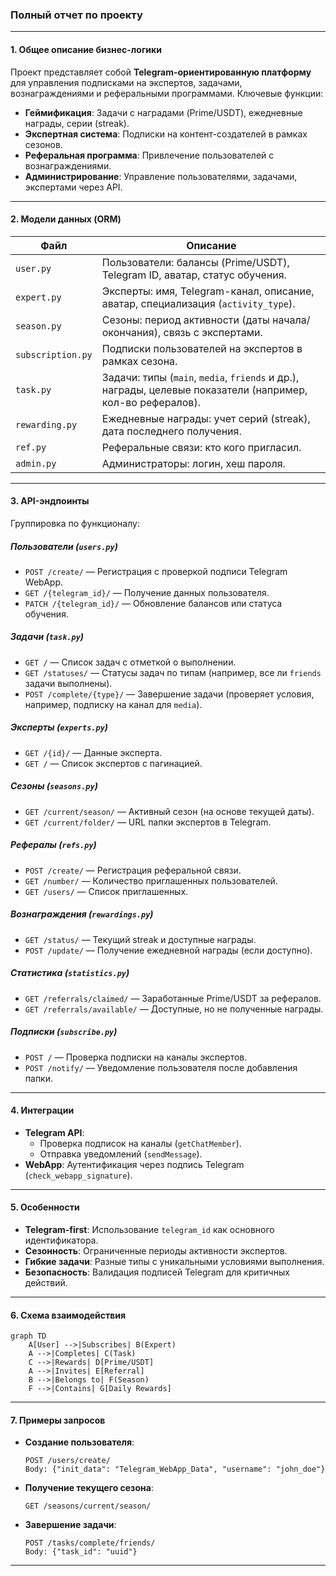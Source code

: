 ### **Полный отчет по проекту**

---

#### **1. Общее описание бизнес-логики**
Проект представляет собой **Telegram-ориентированную платформу** для управления подписками на экспертов, задачами, вознаграждениями и реферальными программами. Ключевые функции:
- **Геймификация**: Задачи с наградами (Prime/USDT), ежедневные награды, серии (streak).
- **Экспертная система**: Подписки на контент-создателей в рамках сезонов.
- **Реферальная программа**: Привлечение пользователей с вознаграждениями.
- **Администрирование**: Управление пользователями, задачами, экспертами через API.

---

#### **2. Модели данных (ORM)**
| Файл              | Описание                                                                                     |
|-------------------|---------------------------------------------------------------------------------------------|
| `user.py`         | Пользователи: балансы (Prime/USDT), Telegram ID, аватар, статус обучения.                   |
| `expert.py`       | Эксперты: имя, Telegram-канал, описание, аватар, специализация (`activity_type`).           |
| `season.py`       | Сезоны: период активности (даты начала/окончания), связь с экспертами.                     |
| `subscription.py` | Подписки пользователей на экспертов в рамках сезона.                                        |
| `task.py`         | Задачи: типы (`main`, `media`, `friends` и др.), награды, целевые показатели (например, кол-во рефералов). |
| `rewarding.py`    | Ежедневные награды: учет серий (streak), дата последнего получения.                         |
| `ref.py`          | Реферальные связи: кто кого пригласил.                                                      |
| `admin.py`        | Администраторы: логин, хеш пароля.                                                          |

---

#### **3. API-эндпоинты**
Группировка по функционалу:

##### **Пользователи (`users.py`)**
- `POST /create/` — Регистрация с проверкой подписи Telegram WebApp.
- `GET /{telegram_id}/` — Получение данных пользователя.
- `PATCH /{telegram_id}/` — Обновление балансов или статуса обучения.

##### **Задачи (`task.py`)**
- `GET /` — Список задач с отметкой о выполнении.
- `GET /statuses/` — Статусы задач по типам (например, все ли `friends` задачи выполнены).
- `POST /complete/{type}/` — Завершение задачи (проверяет условия, например, подписку на канал для `media`).

##### **Эксперты (`experts.py`)**
- `GET /{id}/` — Данные эксперта.
- `GET /` — Список экспертов с пагинацией.

##### **Сезоны (`seasons.py`)**
- `GET /current/season/` — Активный сезон (на основе текущей даты).
- `GET /current/folder/` — URL папки экспертов в Telegram.

##### **Рефералы (`refs.py`)**
- `POST /create/` — Регистрация реферальной связи.
- `GET /number/` — Количество приглашенных пользователей.
- `GET /users/` — Список приглашенных.

##### **Вознаграждения (`rewardings.py`)**
- `GET /status/` — Текущий streak и доступные награды.
- `POST /update/` — Получение ежедневной награды (если доступно).

##### **Статистика (`statistics.py`)**
- `GET /referrals/claimed/` — Заработанные Prime/USDT за рефералов.
- `GET /referrals/available/` — Доступные, но не полученные награды.

##### **Подписки (`subscribe.py`)**
- `POST /` — Проверка подписки на каналы экспертов.
- `POST /notify/` — Уведомление пользователя после добавления папки.

---

#### **4. Интеграции**
- **Telegram API**: 
  - Проверка подписок на каналы (`getChatMember`).
  - Отправка уведомлений (`sendMessage`).
- **WebApp**: Аутентификация через подпись Telegram (`check_webapp_signature`).

---

#### **5. Особенности**
- **Telegram-first**: Использование `telegram_id` как основного идентификатора.
- **Сезонность**: Ограниченные периоды активности экспертов.
- **Гибкие задачи**: Разные типы с уникальными условиями выполнения.
- **Безопасность**: Валидация подписей Telegram для критичных действий.

---

#### **6. Схема взаимодействия**
```mermaid
graph TD
    A[User] -->|Subscribes| B(Expert)
    A -->|Completes| C(Task)
    C -->|Rewards| D[Prime/USDT]
    A -->|Invites| E[Referral]
    B -->|Belongs to| F(Season)
    F -->|Contains| G[Daily Rewards]
```

---

#### **7. Примеры запросов**
- **Создание пользователя**:
  ```http
  POST /users/create/
  Body: {"init_data": "Telegram_WebApp_Data", "username": "john_doe"}
  ```

- **Получение текущего сезона**:
  ```http
  GET /seasons/current/season/
  ```

- **Завершение задачи**:
  ```http
  POST /tasks/complete/friends/
  Body: {"task_id": "uuid"}
  ```

---

